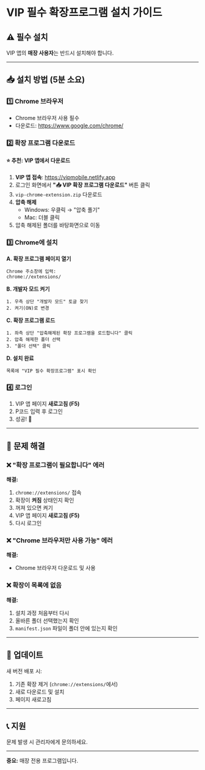 # VIP 필수 확장프로그램 설치 가이드

## ⚠️ 필수 설치
VIP 앱의 **매장 사용자**는 반드시 설치해야 합니다.

---

## 📥 설치 방법 (5분 소요)

### 1️⃣ Chrome 브라우저
- Chrome 브라우저 사용 필수
- 다운로드: https://www.google.com/chrome/

### 2️⃣ 확장 프로그램 다운로드

#### ⭐ 추천: VIP 앱에서 다운로드

1. **VIP 앱 접속**: https://vipmobile.netlify.app
2. 로그인 화면에서 **"📥 VIP 확장 프로그램 다운로드"** 버튼 클릭
3. `vip-chrome-extension.zip` 다운로드
4. **압축 해제**
   - Windows: 우클릭 → "압축 풀기"
   - Mac: 더블 클릭
5. 압축 해제된 폴더를 바탕화면으로 이동

### 3️⃣ Chrome에 설치

**A. 확장 프로그램 페이지 열기**
```
Chrome 주소창에 입력:
chrome://extensions/
```

**B. 개발자 모드 켜기**
```
1. 우측 상단 "개발자 모드" 토글 찾기
2. 켜기(ON)로 변경
```

**C. 확장 프로그램 로드**
```
1. 좌측 상단 "압축해제된 확장 프로그램을 로드합니다" 클릭
2. 압축 해제한 폴더 선택
3. "폴더 선택" 클릭
```

**D. 설치 완료**
```
목록에 "VIP 필수 확장프로그램" 표시 확인
```

### 4️⃣ 로그인

1. VIP 앱 페이지 **새로고침 (F5)**
2. P코드 입력 후 로그인
3. 성공! 🎉

---

## 🔧 문제 해결

### ❌ "확장 프로그램이 필요합니다" 에러

**해결:**
1. `chrome://extensions/` 접속
2. 확장이 **켜짐** 상태인지 확인
3. 꺼져 있으면 켜기
4. VIP 앱 페이지 **새로고침 (F5)**
5. 다시 로그인

### ❌ "Chrome 브라우저만 사용 가능" 에러

**해결:**
- Chrome 브라우저 다운로드 및 사용

### ❌ 확장이 목록에 없음

**해결:**
1. 설치 과정 처음부터 다시
2. 올바른 폴더 선택했는지 확인
3. `manifest.json` 파일이 폴더 안에 있는지 확인

---

## 🔄 업데이트

새 버전 배포 시:
1. 기존 확장 제거 (`chrome://extensions/`에서)
2. 새로 다운로드 및 설치
3. 페이지 새로고침

---

## 📞 지원
문제 발생 시 관리자에게 문의하세요.

---

**중요:** 매장 전용 프로그램입니다.
